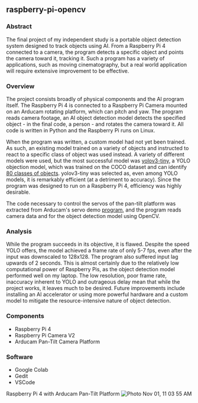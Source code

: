 ## raspberry-pi-opencv

### **Abstract**
The final project of my independent study is a portable object detection system designed to track objects using AI. From a Raspberry Pi 4 connected to a camera, the program detects a specific object and points the camera toward it, tracking it. Such a program has a variety of applications, such as moving cinematography, but a real world application will require extensive improvement to be effective.  

### **Overview**
The project consists broadly of physical components and the AI program itself. The Raspberry Pi 4 is connected to a Raspberry Pi Camera mounted on an Arducam rotating platform, which can pitch and yaw. The program reads camera footage, an AI object detection model detects the specified object - in the final code, a person - and rotates the camera toward it. All code is written in Python and the Raspberry Pi runs on Linux. 

When the program was written, a custom model had not yet been trained. As such, an existing model trained on a variety of objects and instructed to react to a specific class of object was used instead. A variety of different models were used, but the most successful model was [yolov3-tiny](https://pjreddie.com/darknet/yolo/), a YOLO objection model, which was trained on the COCO dataset and can identify [80 classes of objects](https://github.com/pjreddie/darknet/blob/master/data/coco.names). yolov3-tiny was selected as, even among YOLO models, it is remarkably efficient (at a detriment to accuracy). Since the program was designed to run on a Raspberry Pi 4, efficiency was highly desirable. 

The code necessary to control the servos of the pan-tilt platform was extracted from Arducam's servo demo 
[program](https://github.com/ArduCAM/PCA9685), and the program reads camera data and for the object detection model using OpenCV. 

### **Analysis**
While the program succeeds in its objective, it is flawed. Despite the speed YOLO offers, the model achieved a frame rate of only 5-7 fps, even after the input was downscaled to 128x128. The program also suffered input lag upwards of 2 seconds. This is almost certainly due to the relatively low computational power of Raspberry Pis, as the object detection model performed well on my laptop. The low resolution, poor frame rate, inaccuracy inherent to YOLO and outrageous delay mean that while the project works, it leaves much to be desired. Future improvements include installing an AI accelerator or using more powerful hardware and a custom model to mitigate the resource-intensive nature of object detection.


### **Components**
- Raspberry Pi 4 
- Raspberry Pi Camera V2 
- Arducam Pan-Tilt Camera Platform

### **Software**
- Google Colab
- Gedit
- VSCode

Raspberry Pi 4 with Arducam Pan-Tilt Platform
![Photo Nov 01, 11 03 55 AM](https://user-images.githubusercontent.com/78833367/148627569-b10628a1-00ef-4d25-89c4-8eaab8b7466a.jpg)

